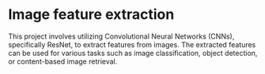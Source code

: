 # Image feature extraction
This project involves utilizing Convolutional Neural Networks (CNNs), specifically ResNet, to extract features from images. The extracted features can be used for various tasks such as image classification, object detection, or content-based image retrieval.
